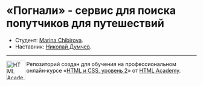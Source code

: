 # «Погнали» - сервис для поиска попутчиков для путешествий

* Студент: [Marina Chibirova](https://up.htmlacademy.ru/adaptive/19/user/527331).
* Наставник: [Николай Думчев](https://htmlacademy.ru/profile/nikopol_fw).

---

<a href="https://htmlacademy.ru/intensive/adaptive"><img align="left" width="50" height="50" alt="HTML Academy" src="https://up.htmlacademy.ru/static/img/intensive/adaptive/logo-for-github-2.png"></a>

Репозиторий создан для обучения на профессиональном онлайн‑курсе «[HTML и CSS, уровень 2](https://htmlacademy.ru/intensive/adaptive)» от [HTML Academy](https://htmlacademy.ru).


